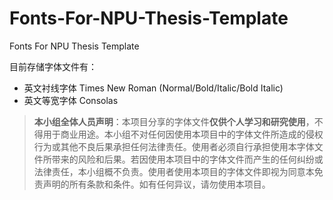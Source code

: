# Fonts-For-NPU-Thesis-Template
Fonts For NPU Thesis Template

目前存储字体文件有：

* 英文衬线字体 Times New Roman (Normal/Bold/Italic/Bold Italic)
* 英文等宽字体 Consolas

> **本小组全体人员声明**：本项目分享的字体文件**仅供个人学习和研究使用**，不得用于商业用途。本小组不对任何因使用本项目中的字体文件所造成的侵权行为或其他不良后果承担任何法律责任。使用者必须自行承担使用本字体文件所带来的风险和后果。若因使用本项目中的字体文件而产生的任何纠纷或法律责任，本小组概不负责。使用者使用本项目的字体文件即视为同意本免责声明的所有条款和条件。如有任何异议，请勿使用本项目。
